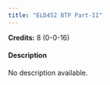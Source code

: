 ```yaml
---
title: "ELD452 BTP Part-II"
---
```

**Credits:** 8 (0-0-16)

#### Description
No description available.
